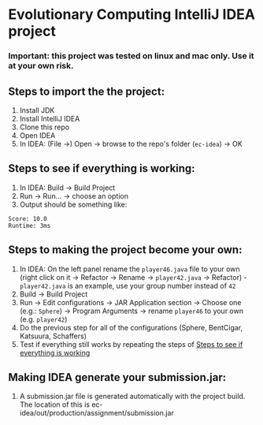 # Evolutionary Computing IntelliJ IDEA project

### Important: this project was tested on linux and mac only. Use it at your own risk.

## Steps to import the the project:
1. Install JDK
2. Install IntelliJ IDEA
3. Clone this repo
4. Open IDEA
5. In IDEA: (File &rarr;) Open &rarr; browse to the repo's folder (`ec-idea`) &rarr; OK

## Steps to see if everything is working:
1. In IDEA: Build &rarr; Build Project
2. Run &rarr; Run... &rarr; choose an option
3. Output should be something like:
```
Score: 10.0
Runtime: 3ms
```

## Steps to making the project become your own:
1. In IDEA: On the left panel rename the `player46.java` file to your own (right click on it &rarr; Refactor &rarr; Rename &rarr; `player42.java` &rarr; Refactor) - `player42.java` is an example, use your group number instead of `42`
2. Build &rarr; Build Project
3. Run &rarr; Edit configurations &rarr; JAR Application section &rarr; Choose one (e.g.: `Sphere`) &rarr; Program Arguments &rarr; rename `player46` to your own (e.g. `player42`)
4. Do the previous step for all of the configurations (Sphere, BentCigar, Katsuura, Schaffers)
5. Test if everything  still works by repeating the steps of [Steps to see if everything is working](#steps-to-see-if-everything-is-working)

## Making IDEA generate your submission.jar:
1. A submission.jar file is generated automatically with the project build. The location of this is ec-idea/out/production/assignment/submission.jar
